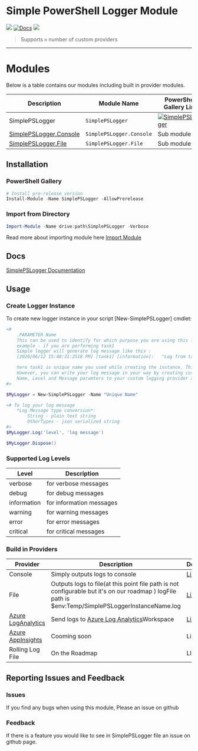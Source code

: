 # Simple PowerShell Logger Module
![](https://img.shields.io/github/last-commit/geekwhocodes/simple-ps-logger/dev?style=flat-square) [![Docs][DocsImg]][DocsUrl]
![](https://img.shields.io/github/license/geekwhocodes/simple-ps-logger?style=flat-square)


> Supports `n` number of custom providers
---

# Modules

Below is a table contains our modules including built in provider modules.

| Description                                   | Module Name              | PowerShell Gallery Link                                   | Downloads                                                                                  |
| --------------------------------------------- | ------------------------ | --------------------------------------------------------- | ------------------------------------------------------------------------------------------ |
| SimplePSLogger                                | `SimplePSLogger`         | [![SimplePSLogger][SimplePSLoggerImg]][SimplePSLoggerUrl] | ![Downloads](https://img.shields.io/powershellgallery/dt/SimplePSLogger?style=flat-square) |
| [SimplePSLogger.Console](#Build-in-Providers) | `SimplePSLogger.Console` | Sub module                                                |
| [SimplePSLogger.File](#Build-in-Providers)    | `SimplePSLogger.File`    | Sub module                                                |

## Installation

### PowerShell Gallery

```powershell
# Install pre-release version 
Install-Module -Name SimplePSLogger -AllowPrerelease

```

### Import from Directory

```powershell
Import-Module -Name drive:path\SimplePSLogger -Verbose
```
Read more about importing module here [Import Module](https://docs.microsoft.com/en-us/powershell/module/microsoft.powershell.core/import-module?view=powershell-7)


## Docs 

[SimplePSLogger Documentation](https://spsl.geekwhocodes.me/)


## Usage

### Create Logger Instance

To create new logger instance in your script [New-SimplePSLogger] cmdlet:

```powershell
<#
    .PARAMETER Name 
    This can be used to identify for which purpose you are using this logger instance.
    example - if you are performing task1
    Simple logger will generate log message like this :
    [2020/06/12 15:48:31:2518 PM] [task1] [information]:   "Log from task1"

    here task1 is unique name you used while creating the instance. This will helpful to analyze your logs later. 
    However, you can write your log message in your way by creating custom logging provider. SimplePSLogger will provide :
    Name, Level and Message paramters to your custom logging provider and the you can use them to create your log message.
#>

$MyLogger = New-SimplePSLogger -Name "Unique Name"

<# To log your log message 
    *Log Message type conversion*:
        String - plain text string
        OtherTypes - json serialized string
#>
$MyLogger.Log('level', 'log message')

$MyLogger.Dispose()

```

### Supported Log Levels 
| Level       | Description              |
| ----------- | ------------------------ |
| verbose     | for verbose messages     |
| debug       | for debug messages       |
| information | for information messages |
| warning     | for warning messages     |
| error       | for error messages       |
| critical    | for critical messages    |

### Build in Providers
| Provider                                                                                                | Description                                                                                                                                              | Docs                                                                         |
| ------------------------------------------------------------------------------------------------------- | -------------------------------------------------------------------------------------------------------------------------------------------------------- | ---------------------------------------------------------------------------- |
| Console                                                                                                 | Simply outputs logs to console                                                                                                                           | [Link](https://spsl.geekwhocodes.me/providers/simplepslogger.console)        |
| File                                                                                                    | Outputs logs to file(at this point file path is not configurable but it's on our roadmap ) logFile path is $env:Temp/SimplePSLoggerInstanceName.log      | [Link](https://spsl.geekwhocodes.me/providers/simplepslogger.file)           |
| [Azure LogAnalytics](https://docs.microsoft.com/en-us/azure/azure-monitor/log-query/get-started-portal) | Send logs to [Azure Log Analytics](https://docs.microsoft.com/en-us/azure/azure-monitor/platform/data-collector-api#record-type-and-properties)Workspace | [Link](https://spsl.geekwhocodes.me/providers/simplepslogger.azloganalytics) |
| [Azure AppInsights](https://docs.microsoft.com/en-us/azure/azure-monitor/app/app-insights-overview)     | Cooming soon                                                                                                                                             | Link                                                                         |
| Rolling Log File                                                                                        | On the Roadmap                                                                                                                                           | LInk                                                                         |


## Reporting Issues and Feedback

### Issues

If you find any bugs when using this module, Please an issue on github


### Feedback

If there is a feature you would like to see  in SimplePSLogger file an issue on github page. 





[SimplePSLoggerImg]:  https://img.shields.io/powershellgallery/v/SimplePSLogger?include_prereleases&label=SimplePSLogger&style=flat-square
[SimplePSLoggerUrl]:  https://www.powershellgallery.com/packages/SimplePSLogger

[DocsImg]: https://img.shields.io/github/deployments/geekwhocodes/Simple-PS-Logger/github-pages?label=docs&style=flat-square
[DocsUrl]: https://spsl.geekwhocodes.me/
